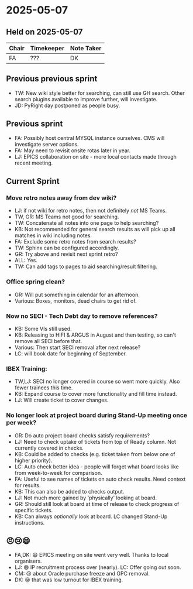 # 2025-05-07
## Held on 2025-05-07

| Chair | Timekeeper | Note Taker |
|-------|------------|------------|
| FA    | ???        | DK         |


## Previous previous sprint

- TW: New wiki style better for searching, can still use GH search.  Other search plugins available to improve further, will investigate.
- JD: PyRight day postponed as people busy.
 

## Previous sprint

- FA: Possibly host central MYSQL instance ourselves.  CMS will investigate server options.
- FA: May need to revisit onsite rotas later in year.
- LJ: EPICS collaboration on site - more local contacts made through recent meeting.


## Current Sprint

### Move retro notes away from dev wiki?
- LJ: if not wiki for retro notes, then not definitely _not_ MS Teams.
- TW, GR: MS Teams not good for searching.
- TW: Concatenate all notes into one page to help searching?
- KB: Not recommended for general search results as will pick up all matches in wiki including notes.
- FA: Exclude some retro notes from search results?
- TW: Sphinx can be configured accordingly.
- GR: Try above and revisit next sprint retro?
- ALL: Yes.
- TW: Can add tags to pages to aid searching/result filtering.

### Office spring clean?
- GR: Will put something in calendar for an afternoon.
- Various: Boxes, monitors, dead chairs to get rid of.

### Now no SECI - Tech Debt day to remove references?
- KB: Some VIs still used.
- KB: Releasing to HIFI & ARGUS in August and then testing, so can't remove all SECI before that.
- Various: Then start SECI removal after next release?
- LC: will book date for beginning of September.

### IBEX Training:
- TW,LJ: SECI no longer covered in course so went more quickly.  Also fewer trainees this time.
- KB: Expand course to cover more functionality and fill time instead.
- LJ: Will create ticket to cover changes.

### No longer look at project board during Stand-Up meeting once per week?
- GR: Do auto project board checks satisfy requirements?
- LJ: Need to check uptake of tickets from top of Ready column.  Not currently covered in checks.
- KB: Could be added to checks (e.g. ticket taken from below one of higher priority).
- LC: Auto check better idea - people will forget what board looks like from week-to-week for comparison.
- FA: Useful to see names of tickets on auto check results.  Need context for results.
- KB: This can also be added to checks output.
- LJ: Not much more gained by 'physically' looking at board.
- GR: Should still look at board at time of release to check progress of specific tickets.
- KB: Can always _optionally_ look at board.  LC changed Stand-Up instructions.


## 😠😢😄
- FA,DK: 😄 EPICS meeting on site went very well.  Thanks to local organisers.
- LJ: 😄 IP recruitment process over (nearly).  LC: Offer going out soon.
- CM: 😢 about Oracle purchase freeze and GPC removal.
- DK: 😢 that was low turnout for IBEX training.

